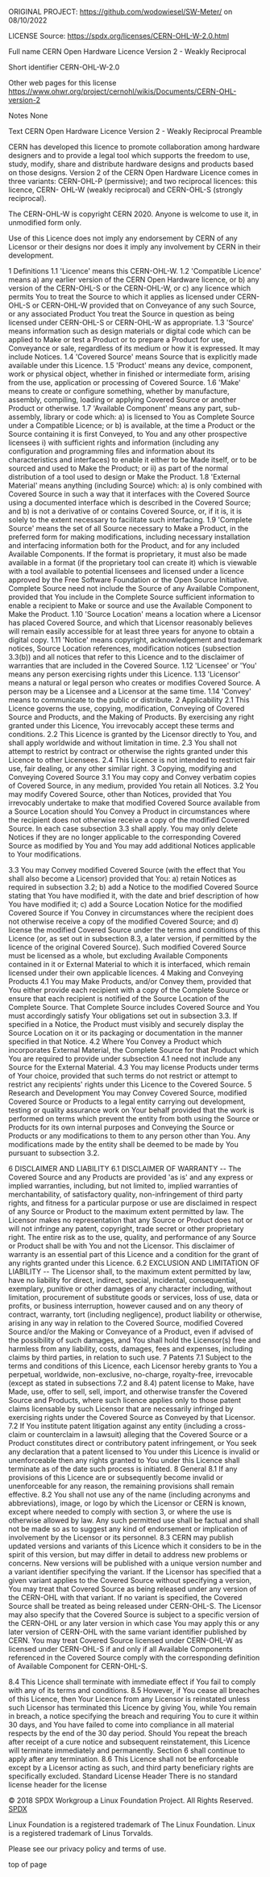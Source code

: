 
ORIGINAL PROJECT: https://github.com/wodowiesel/SW-Meter/ on 08/10/2022

LICENSE
Source: https://spdx.org/licenses/CERN-OHL-W-2.0.html

Full name
CERN Open Hardware Licence Version 2 - Weakly Reciprocal

Short identifier
CERN-OHL-W-2.0

Other web pages for this license
https://www.ohwr.org/project/cernohl/wikis/Documents/CERN-OHL-version-2

Notes
None

Text
CERN Open Hardware Licence Version 2 - Weakly Reciprocal
Preamble

CERN has developed this licence to promote collaboration among hardware designers and to provide a legal tool which supports the freedom to use, study, modify, share and distribute hardware designs and products based on those designs. Version 2 of the CERN Open Hardware Licence comes in three variants: CERN-OHL-P (permissive); and two reciprocal licences: this licence, CERN- OHL-W (weakly reciprocal) and CERN-OHL-S (strongly reciprocal).

The CERN-OHL-W is copyright CERN 2020. Anyone is welcome to use it, in unmodified form only.

Use of this Licence does not imply any endorsement by CERN of any Licensor or their designs nor does it imply any involvement by CERN in their development.

1 Definitions
1.1 'Licence' means this CERN-OHL-W.
1.2 'Compatible Licence' means
a) any earlier version of the CERN Open Hardware licence, or
b) any version of the CERN-OHL-S or the CERN-OHL-W, or
c) any licence which permits You to treat the Source to which it applies as licensed under CERN-OHL-S or CERN-OHL-W provided that on Conveyance of any such Source, or any associated Product You treat the Source in question as being licensed under CERN-OHL-S or CERN-OHL-W as appropriate.
1.3 'Source' means information such as design materials or digital code which can be applied to Make or test a Product or to prepare a Product for use, Conveyance or sale, regardless of its medium or how it is expressed. It may include Notices.
1.4 'Covered Source' means Source that is explicitly made available under this Licence.
1.5 'Product' means any device, component, work or physical object, whether in finished or intermediate form, arising from the use, application or processing of Covered Source.
1.6 'Make' means to create or configure something, whether by manufacture, assembly, compiling, loading or applying Covered Source or another Product or otherwise.
1.7 'Available Component' means any part, sub-assembly, library or code which:
a) is licensed to You as Complete Source under a Compatible Licence; or
b) is available, at the time a Product or the Source containing it is first Conveyed, to You and any other prospective licensees
i) with sufficient rights and information (including any configuration and programming files and information about its characteristics and interfaces) to enable it either to be Made itself, or to be sourced and used to Make the Product; or
ii) as part of the normal distribution of a tool used to design or Make the Product.
1.8 'External Material' means anything (including Source) which:
a) is only combined with Covered Source in such a way that it interfaces with the Covered Source using a documented interface which is described in the Covered Source; and
b) is not a derivative of or contains Covered Source, or, if it is, it is solely to the extent necessary to facilitate such interfacing.
1.9 'Complete Source' means the set of all Source necessary to Make a Product, in the preferred form for making modifications, including necessary installation and interfacing information both for the Product, and for any included Available Components. If the format is proprietary, it must also be made available in a format (if the proprietary tool can create it) which is viewable with a tool available to potential licensees and licensed under a licence approved by the Free Software Foundation or the Open Source Initiative. Complete Source need not include the Source of any Available Component, provided that You include in the Complete Source sufficient information to enable a recipient to Make or source and use the Available Component to Make the Product.
1.10 'Source Location' means a location where a Licensor has placed Covered Source, and which that Licensor reasonably believes will remain easily accessible for at least three years for anyone to obtain a digital copy.
1.11 'Notice' means copyright, acknowledgement and trademark notices, Source Location references, modification notices (subsection 3.3(b)) and all notices that refer to this Licence and to the disclaimer of warranties that are included in the Covered Source.
1.12 'Licensee' or 'You' means any person exercising rights under this Licence.
1.13 'Licensor' means a natural or legal person who creates or modifies Covered Source. A person may be a Licensee and a Licensor at the same time.
1.14 'Convey' means to communicate to the public or distribute.
2 Applicability
2.1 This Licence governs the use, copying, modification, Conveying of Covered Source and Products, and the Making of Products. By exercising any right granted under this Licence, You irrevocably accept these terms and conditions.
2.2 This Licence is granted by the Licensor directly to You, and shall apply worldwide and without limitation in time.
2.3 You shall not attempt to restrict by contract or otherwise the rights granted under this Licence to other Licensees.
2.4 This Licence is not intended to restrict fair use, fair dealing, or any other similar right.
3 Copying, modifying and Conveying Covered Source
3.1 You may copy and Convey verbatim copies of Covered Source, in any medium, provided You retain all Notices.
3.2 You may modify Covered Source, other than Notices, provided that You irrevocably undertake to make that modified Covered Source available from a Source Location should You Convey a Product in circumstances where the recipient does not otherwise receive a copy of the modified Covered Source. In each case subsection 3.3 shall apply.
You may only delete Notices if they are no longer applicable to the corresponding Covered Source as modified by You and You may add additional Notices applicable to Your modifications.

3.3 You may Convey modified Covered Source (with the effect that You shall also become a Licensor) provided that You:
a) retain Notices as required in subsection 3.2;
b) add a Notice to the modified Covered Source stating that You have modified it, with the date and brief description of how You have modified it;
c) add a Source Location Notice for the modified Covered Source if You Convey in circumstances where the recipient does not otherwise receive a copy of the modified Covered Source; and
d) license the modified Covered Source under the terms and conditions of this Licence (or, as set out in subsection 8.3, a later version, if permitted by the licence of the original Covered Source). Such modified Covered Source must be licensed as a whole, but excluding Available Components contained in it or External Material to which it is interfaced, which remain licensed under their own applicable licences.
4 Making and Conveying Products
4.1 You may Make Products, and/or Convey them, provided that You either provide each recipient with a copy of the Complete Source or ensure that each recipient is notified of the Source Location of the Complete Source. That Complete Source includes Covered Source and You must accordingly satisfy Your obligations set out in subsection 3.3. If specified in a Notice, the Product must visibly and securely display the Source Location on it or its packaging or documentation in the manner specified in that Notice.
4.2 Where You Convey a Product which incorporates External Material, the Complete Source for that Product which You are required to provide under subsection 4.1 need not include any Source for the External Material.
4.3 You may license Products under terms of Your choice, provided that such terms do not restrict or attempt to restrict any recipients' rights under this Licence to the Covered Source.
5 Research and Development
You may Convey Covered Source, modified Covered Source or Products to a legal entity carrying out development, testing or quality assurance work on Your behalf provided that the work is performed on terms which prevent the entity from both using the Source or Products for its own internal purposes and Conveying the Source or Products or any modifications to them to any person other than You. Any modifications made by the entity shall be deemed to be made by You pursuant to subsection 3.2.

6 DISCLAIMER AND LIABILITY
6.1 DISCLAIMER OF WARRANTY -- The Covered Source and any Products are provided 'as is' and any express or implied warranties, including, but not limited to, implied warranties of merchantability, of satisfactory quality, non-infringement of third party rights, and fitness for a particular purpose or use are disclaimed in respect of any Source or Product to the maximum extent permitted by law. The Licensor makes no representation that any Source or Product does not or will not infringe any patent, copyright, trade secret or other proprietary right. The entire risk as to the use, quality, and performance of any Source or Product shall be with You and not the Licensor. This disclaimer of warranty is an essential part of this Licence and a condition for the grant of any rights granted under this Licence.
6.2 EXCLUSION AND LIMITATION OF LIABILITY -- The Licensor shall, to the maximum extent permitted by law, have no liability for direct, indirect, special, incidental, consequential, exemplary, punitive or other damages of any character including, without limitation, procurement of substitute goods or services, loss of use, data or profits, or business interruption, however caused and on any theory of contract, warranty, tort (including negligence), product liability or otherwise, arising in any way in relation to the Covered Source, modified Covered Source and/or the Making or Conveyance of a Product, even if advised of the possibility of such damages, and You shall hold the Licensor(s) free and harmless from any liability, costs, damages, fees and expenses, including claims by third parties, in relation to such use.
7 Patents
7.1 Subject to the terms and conditions of this Licence, each Licensor hereby grants to You a perpetual, worldwide, non-exclusive, no-charge, royalty-free, irrevocable (except as stated in subsections 7.2 and 8.4) patent license to Make, have Made, use, offer to sell, sell, import, and otherwise transfer the Covered Source and Products, where such licence applies only to those patent claims licensable by such Licensor that are necessarily infringed by exercising rights under the Covered Source as Conveyed by that Licensor.
7.2 If You institute patent litigation against any entity (including a cross-claim or counterclaim in a lawsuit) alleging that the Covered Source or a Product constitutes direct or contributory patent infringement, or You seek any declaration that a patent licensed to You under this Licence is invalid or unenforceable then any rights granted to You under this Licence shall terminate as of the date such process is initiated.
8 General
8.1 If any provisions of this Licence are or subsequently become invalid or unenforceable for any reason, the remaining provisions shall remain effective.
8.2 You shall not use any of the name (including acronyms and abbreviations), image, or logo by which the Licensor or CERN is known, except where needed to comply with section 3, or where the use is otherwise allowed by law. Any such permitted use shall be factual and shall not be made so as to suggest any kind of endorsement or implication of involvement by the Licensor or its personnel.
8.3 CERN may publish updated versions and variants of this Licence which it considers to be in the spirit of this version, but may differ in detail to address new problems or concerns. New versions will be published with a unique version number and a variant identifier specifying the variant. If the Licensor has specified that a given variant applies to the Covered Source without specifying a version, You may treat that Covered Source as being released under any version of the CERN-OHL with that variant. If no variant is specified, the Covered Source shall be treated as being released under CERN-OHL-S. The Licensor may also specify that the Covered Source is subject to a specific version of the CERN-OHL or any later version in which case You may apply this or any later version of CERN-OHL with the same variant identifier published by CERN.
You may treat Covered Source licensed under CERN-OHL-W as licensed under CERN-OHL-S if and only if all Available Components referenced in the Covered Source comply with the corresponding definition of Available Component for CERN-OHL-S.

8.4 This Licence shall terminate with immediate effect if You fail to comply with any of its terms and conditions.
8.5 However, if You cease all breaches of this Licence, then Your Licence from any Licensor is reinstated unless such Licensor has terminated this Licence by giving You, while You remain in breach, a notice specifying the breach and requiring You to cure it within 30 days, and You have failed to come into compliance in all material respects by the end of the 30 day period. Should You repeat the breach after receipt of a cure notice and subsequent reinstatement, this Licence will terminate immediately and permanently. Section 6 shall continue to apply after any termination.
8.6 This Licence shall not be enforceable except by a Licensor acting as such, and third party beneficiary rights are specifically excluded.
Standard License Header
There is no standard license header for the license

© 2018 SPDX Workgroup a Linux Foundation Project. All Rights Reserved. 
[SPDX](https://spdx.org/licenses/CERN-OHL-W-2.0.html)

Linux Foundation is a registered trademark of The Linux Foundation. Linux is a registered trademark of Linus Torvalds.

Please see our privacy policy and terms of use.

top of page
